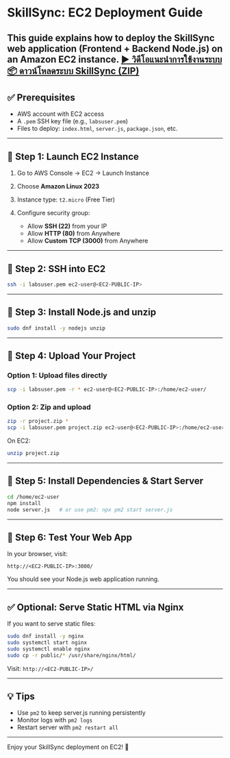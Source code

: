 # SkillSync: EC2 Deployment Guide

This guide explains how to deploy the SkillSync web application (Frontend + Backend Node.js) on an Amazon EC2 instance.
[▶️ วิดีโอแนะนำการใช้งานระบบ](https://www.youtube.com/watch?v=XXXXXXXXXXX)
[📦 ดาวน์โหลดระบบ SkillSync (ZIP)](https://your-s3-bucket.s3.amazonaws.com/SkillSync.zip)
---

## ✅ Prerequisites

* AWS account with EC2 access
* A `.pem` SSH key file (e.g., `labsuser.pem`)
* Files to deploy: `index.html`, `server.js`, `package.json`, etc.

---

## 🔹 Step 1: Launch EC2 Instance

1. Go to AWS Console → EC2 → Launch Instance
2. Choose **Amazon Linux 2023**
3. Instance type: `t2.micro` (Free Tier)
4. Configure security group:

   * Allow **SSH (22)** from your IP
   * Allow **HTTP (80)** from Anywhere
   * Allow **Custom TCP (3000)** from Anywhere

---

## 🔹 Step 2: SSH into EC2

```bash
ssh -i labsuser.pem ec2-user@<EC2-PUBLIC-IP>
```

---

## 🔹 Step 3: Install Node.js and unzip

```bash
sudo dnf install -y nodejs unzip
```

---

## 🔹 Step 4: Upload Your Project

### Option 1: Upload files directly

```bash
scp -i labsuser.pem -r * ec2-user@<EC2-PUBLIC-IP>:/home/ec2-user/
```

### Option 2: Zip and upload

```bash
zip -r project.zip *
scp -i labsuser.pem project.zip ec2-user@<EC2-PUBLIC-IP>:/home/ec2-user/
```

On EC2:

```bash
unzip project.zip
```

---

## 🔹 Step 5: Install Dependencies & Start Server

```bash
cd /home/ec2-user
npm install
node server.js   # or use pm2: npx pm2 start server.js
```

---

## 🔹 Step 6: Test Your Web App

In your browser, visit:

```
http://<EC2-PUBLIC-IP>:3000/
```

You should see your Node.js web application running.

---

## ✅ Optional: Serve Static HTML via Nginx

If you want to serve static files:

```bash
sudo dnf install -y nginx
sudo systemctl start nginx
sudo systemctl enable nginx
sudo cp -r public/* /usr/share/nginx/html/
```

Visit: `http://<EC2-PUBLIC-IP>/`

---

## 💡 Tips

* Use `pm2` to keep server.js running persistently
* Monitor logs with `pm2 logs`
* Restart server with `pm2 restart all`

---

Enjoy your SkillSync deployment on EC2! 🚀
